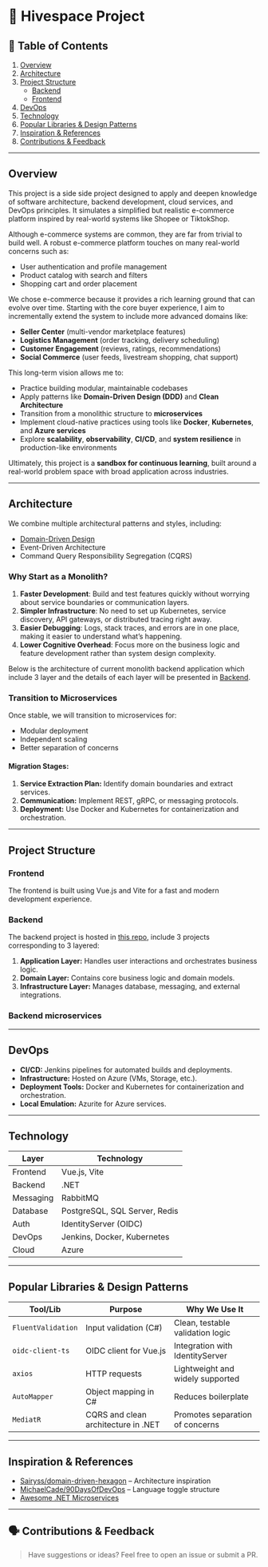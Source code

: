 # 🛒 Hivespace Project

<!-- > A side project to learn and apply acquired knowledge in architecture, design, cloud, and DevOps principles, including microservices, domain-driven design, and Azure. We aim to build an e-commerce system designed for scalability and adaptability to address key challenges in the e-commerce space.   -->
<!-- > [🇻🇳 Xem bản Tiếng Việt tại đây](./README.vi.md) -->

## 📖 Table of Contents

1. [Overview](#overview)
2. [Architecture](#architecture)
3. [Project Structure](#project-structure)
    - [Backend](#backend)
    - [Frontend](#frontend)
4. [DevOps](#devops)
5. [Technology](#technology)
6. [Popular Libraries & Design Patterns](#popular-libraries--design-patterns)
7. [Inspiration & References](#inspiration--references)
8. [Contributions & Feedback](#contributions--feedback)

---
## Overview

This project is a side side project designed to apply and deepen knowledge of software architecture, backend development, cloud services, and DevOps principles. It simulates a simplified but realistic e-commerce platform inspired by real-world systems like Shopee or TiktokShop.

Although e-commerce systems are common, they are far from trivial to build well. A robust e-commerce platform touches on many real-world concerns such as:
- User authentication and profile management
- Product catalog with search and filters
- Shopping cart and order placement
<!-- - Inventory and pricing management
- Payment and shipping simulation
- Admin panel for product and order management (WIP)
- Feature flags and background jobs
- Designed for extensibility and service separation -->


We chose e-commerce because it provides a rich learning ground that can evolve over time. Starting with the core buyer experience, I aim to incrementally extend the system to include more advanced domains like:
- **Seller Center** (multi-vendor marketplace features)
- **Logistics Management** (order tracking, delivery scheduling)
- **Customer Engagement** (reviews, ratings, recommendations)
- **Social Commerce** (user feeds, livestream shopping, chat support)

This long-term vision allows me to:

- Practice building modular, maintainable codebases  
- Apply patterns like **Domain-Driven Design (DDD)** and **Clean Architecture**  
- Transition from a monolithic structure to **microservices**  
- Implement cloud-native practices using tools like **Docker**, **Kubernetes**, and **Azure services**  
- Explore **scalability**, **observability**, **CI/CD**, and **system resilience** in production-like environments  

Ultimately, this project is a **sandbox for continuous learning**, built around a real-world problem space with broad application across industries.

---

## Architecture

We combine multiple architectural patterns and styles, including:
- [Domain-Driven Design](../architecture/domain-driven-design.md)
- Event-Driven Architecture
- Command Query Responsibility Segregation (CQRS)

### Why Start as a Monolith?
1. **Faster Development**: Build and test features quickly without worrying about service boundaries or communication layers.
2. **Simpler Infrastructure**: No need to set up Kubernetes, service discovery, API gateways, or distributed tracing right away.
3. **Easier Debugging**: Logs, stack traces, and errors are in one place, making it easier to understand what’s happening.
4. **Lower Cognitive Overhead**: Focus more on the business logic and feature development rather than system design complexity.

Below is the architecture of current monolith backend application which include 3 layer and the details of each layer will be presented in [Backend](#backend).

### Transition to Microservices
Once stable, we will transition to microservices for:
- Modular deployment
- Independent scaling
- Better separation of concerns

#### Migration Stages:
1. **Service Extraction Plan:** Identify domain boundaries and extract services.
2. **Communication:** Implement REST, gRPC, or messaging protocols.
3. **Deployment:** Use Docker and Kubernetes for containerization and orchestration.

---

## Project Structure

### Frontend
The frontend is built using Vue.js and Vite for a fast and modern development experience.

### Backend
The backend project is hosted in [this repo](https://github.com/HiveSpaceTeam/hivespace.backend), include 3 projects corresponding to 3 layered:
1. **Application Layer:** Handles user interactions and orchestrates business logic.
2. **Domain Layer:** Contains core business logic and domain models.
3. **Infrastructure Layer:** Manages database, messaging, and external integrations.

### Backend microservices

---

## DevOps

- **CI/CD:** Jenkins pipelines for automated builds and deployments.
- **Infrastructure:** Hosted on Azure (VMs, Storage, etc.).
- **Deployment Tools:** Docker and Kubernetes for containerization and orchestration.
- **Local Emulation:** Azurite for Azure services.

---

## Technology

| Layer        | Technology                    |
|--------------|-------------------------------|
| Frontend     | Vue.js, Vite                  |
| Backend      | .NET                          |
| Messaging    | RabbitMQ                      |
| Database     | PostgreSQL, SQL Server, Redis |
| Auth         | IdentityServer (OIDC)         |
| DevOps       | Jenkins, Docker, Kubernetes   |
| Cloud        | Azure                         |

---

## Popular Libraries & Design Patterns

| Tool/Lib               | Purpose                               | Why We Use It                            |
|------------------------|----------------------------------------|------------------------------------------|
| `FluentValidation`     | Input validation (C#)                 | Clean, testable validation logic         |
| `oidc-client-ts`       | OIDC client for Vue.js                | Integration with IdentityServer          |
| `axios`                | HTTP requests                         | Lightweight and widely supported         |
| `AutoMapper`           | Object mapping in C#                  | Reduces boilerplate                      |
| `MediatR`              | CQRS and clean architecture in .NET   | Promotes separation of concerns          |

---

## Inspiration & References

- [Sairyss/domain-driven-hexagon](https://github.com/Sairyss/domain-driven-hexagon) – Architecture inspiration
- [MichaelCade/90DaysOfDevOps](https://github.com/MichaelCade/90DaysOfDevOps) – Language toggle structure
- [Awesome .NET Microservices](https://github.com/thangchung/awesome-dotnet-core#microservices)

---

## 🗣️ Contributions & Feedback

> Have suggestions or ideas? Feel free to open an issue or submit a PR.